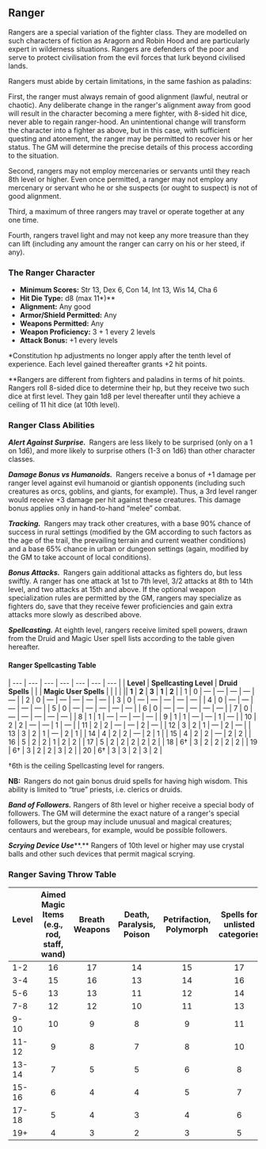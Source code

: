 ## Ranger

Rangers are a special variation of the fighter class. They are modelled on such characters of fiction as Aragorn and Robin Hood and are particularly expert in wilderness situations. Rangers are defenders of the poor and serve to protect civilisation from the evil forces that lurk beyond civilised lands.

Rangers must abide by certain limitations, in the same fashion as paladins:

First, the ranger must always remain of good alignment (lawful, neutral or chaotic). Any deliberate change in the ranger's alignment away from good will result in the character becoming a mere fighter, with 8-sided hit dice, never able to regain ranger-hood. An unintentional change will transform the character into a fighter as above, but in this case, with sufficient questing and atonement, the ranger may be permitted to recover his or her status. The GM will determine the precise details of this process according to the situation.

Second, rangers may not employ mercenaries or servants until they reach 8th level or higher. Even once permitted, a ranger may not employ any mercenary or servant who he or she suspects (or ought to suspect) is not of good alignment.

Third, a maximum of three rangers may travel or operate together at any one time.

Fourth, rangers travel light and may not keep any more treasure than they can lift (including any amount the ranger can carry on his or her steed, if any).

### The Ranger Character

- **Minimum Scores:** Str 13, Dex 6, Con 14, Int 13, Wis 14, Cha 6
- **Hit Die Type:** d8 (max 11\*)\*\*
- **Alignment:** Any good
- **Armor/Shield Permitted:** Any
- **Weapons Permitted:** Any
- **Weapon Proficiency:** 3 + 1 every 2 levels
- **Attack Bonus:** +1 every levels

\*Constitution hp adjustments no longer apply after the tenth level of experience. Each level gained thereafter grants +2 hit points.

\*\*Rangers are different from fighters and paladins in terms of hit points. Rangers roll 8-sided dice to determine their hp, but they receive two such dice at first level. They gain 1d8 per level thereafter until they achieve a ceiling of 11 hit dice (at 10th level).

### Ranger Class Abilities

***Alert Against Surprise.*** Rangers are less likely to be surprised (only on a 1 on 1d6), and more likely to surprise others (1-3 on 1d6) than other character classes.

***Damage Bonus vs Humanoids.*** Rangers receive a bonus of +1 damage per ranger level against evil humanoid or giantish opponents (including such creatures as orcs, goblins, and giants, for example). Thus, a 3rd level ranger would receive +3 damage per hit against these creatures. This damage bonus applies only in hand-to-hand “melee” combat.

***Tracking.*** Rangers may track other creatures, with a base 90% chance of success in rural settings (modified by the GM according to such factors as the age of the trail, the prevailing terrain and current weather conditions) and a base 65% chance in urban or dungeon settings (again, modified by the GM to take account of local conditions).

***Bonus Attacks.*** Rangers gain additional attacks as fighters do, but less swiftly. A ranger has one attack at 1st to 7th level, 3/2 attacks at 8th to 14th level, and two attacks at 15th and above. If the optional weapon specialization rules are permitted by the GM, rangers may specialize as fighters do, save that they receive fewer proficiencies and gain extra attacks more slowly as described above.

***Spellcasting.*** At eighth level, rangers receive limited spell powers, drawn from the Druid and Magic User spell lists according to the table given hereafter.

#### Ranger Spellcasting Table

| --- | --- | --- | --- | --- | --- | --- |
| **Level** | **Spellcasting Level** | **Druid Spells** |     |     | **Magic User Spells** |     |
|     |     || **1** | **2** | **3** | **1** | **2** |
| 1   | 0   | —   | —   | —   | —   | —   |
| 2   | 0   | —   | —   | —   | —   | —   |
| 3   | 0   | —   | —   | —   | —   | —   |
| 4   | 0   | —   | —   | —   | —   | —   |
| 5   | 0   | —   | —   | —   | —   | —   |
| 6   | 0   | —   | —   | —   | —   | —   |
| 7   | 0   | —   | —   | —   | —   | —   |
| 8   | 1   | 1   | —   | —   | —   | —   |
| 9   | 1   | 1   | —   | —   | 1   | —   |
| 10  | 2   | 2   | —   | —   | 1   | —   |
| 11  | 2   | 2   | —   | —   | 2   | —   |
| 12  | 3   | 2   | 1   | —   | 2   | —   |
| 13  | 3   | 2   | 1   | —   | 2   | 1   |
| 14  | 4   | 2   | 2   | —   | 2   | 1   |
| 15  | 4   | 2   | 2   | —   | 2   | 2   |
| 16  | 5   | 2   | 2   | 1   | 2   | 2   |
| 17  | 5   | 2   | 2   | 2   | 2   | 2   |
| 18  | 6†  | 3   | 2   | 2   | 2   | 2   |
| 19  | 6†  | 3   | 2   | 2   | 3   | 2   |
| 20  | 6†  | 3   | 3   | 2   | 3   | 2   |

†6th is the ceiling Spellcasting level for rangers.

**NB:** Rangers do not gain bonus druid spells for having high wisdom. This ability is limited to “true” priests, i.e. clerics or druids.

***Band of Followers.*** Rangers of 8th level or higher receive a special body of followers. The GM will determine the exact nature of a ranger's special followers, but the group may include unusual and magical creatures; centaurs and werebears, for example, would be possible followers.

***Scrying Device Use*****.** Rangers of 10th level or higher may use crystal balls and other such devices that permit magical scrying.

### Ranger Saving Throw Table

| **Level** &nbsp; &nbsp; | **Aimed Magic Items (e.g., rod, staff, wand)** | **Breath Weapons** | **Death, Paralysis, Poison** | **Petrifaction, Polymorph** | **Spells for unlisted categories** |
| --- |:---:|:---:|:---:|:---:|:---:|
| 1-2 | 16  | 17  | 14  | 15  | 17  |
| 3-4 | 15  | 16  | 13  | 14  | 16  |
| 5-6 | 13  | 13  | 11  | 12  | 14  |
| 7-8 | 12  | 12  | 10  | 11  | 13  |
| 9-10 | 10  | 9   | 8   | 9   | 11  |
| 11-12 | 9   | 8   | 7   | 8   | 10  |
| 13-14 | 7   | 5   | 5   | 6   | 8   |
| 15-16 | 6   | 4   | 4   | 5   | 7   |
| 17-18 | 5   | 4   | 3   | 4   | 6   |
| 19+ | 4   | 3   | 2   | 3   | 5   |
